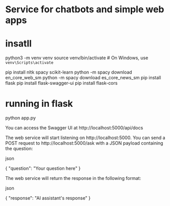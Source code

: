 # Service for chatbots and simple web apps
# insatll

python3 -m venv venv
source venv/bin/activate  # On Windows, use `venv\Scripts\activate`

pip install nltk spacy scikit-learn
python -m spacy download en_core_web_sm
python -m spacy download es_core_news_sm
pip install flask
pip install flask-swagger-ui
pip install flask-cors

# running in flask
python app.py

You can access the Swagger UI at http://localhost:5000/api/docs

The web service will start listening on http://localhost:5000. You can send a POST request to http://localhost:5000/ask with a JSON payload containing the question:

json

{
  "question": "Your question here"
}

The web service will return the response in the following format:

json

{
  "response": "AI assistant's response"
}
